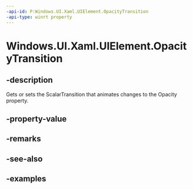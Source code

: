 ```yaml
---
-api-id: P:Windows.UI.Xaml.UIElement.OpacityTransition
-api-type: winrt property
---
```


<!-- Property syntax.
public ScalarTransition OpacityTransition { get;  set; }
-->

# Windows.UI.Xaml.UIElement.OpacityTransition

## -description
Gets or sets the ScalarTransition that animates changes to the Opacity property.

## -property-value

## -remarks

## -see-also

## -examples

